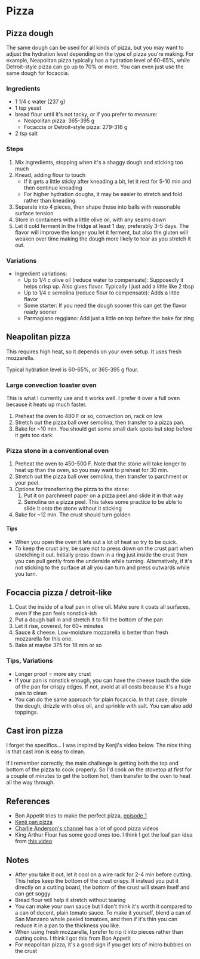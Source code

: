 # Pizza

## Pizza dough
The same dough can be used for all kinds of pizza, but you may want to adjust the hydration level depending on the type of pizza you're making. For example, Neapolitan pizza typically has a hydration level of 60-65%, while Detroit-style pizza can go up to 70% or more. You can even just use the same dough for focaccia.

### Ingredients
- 1 1/4 c water (237 g)
- 1 tsp yeast
- bread flour until it's not tacky, or if you prefer to measure:
    - Neapolitan pizza: 365-395 g
    - Focaccia or Detroit-style pizza: 279-316 g
- 2 tsp salt

### Steps
1. Mix ingredients, stopping when it's a shaggy dough and sticking too much
2. Knead, adding flour to touch
    - If it gets a little sticky after kneading a bit, let it rest for 5-10 min and then continue kneading
    - For higher hydration doughs, it may be easier to stretch and fold rather than kneading.
3. Separate into 4 pieces, then shape those into balls with reasonable surface tension
4. Store in containers with a little olive oil, with any seams down
5. Let it cold ferment in the fridge at least 1 day, preferably 3-5 days. The flavor will improve the longer you let it ferment, but also the gluten will weaken over time making the dough more likely to tear as you stretch it out.

### Variations
- Ingredient variations:
    - Up to 1/4 c olive oil (reduce water to compensate): Supposedly it helps crisp up. Also gives flavor. Typically I just add a little like 2 tbsp
    - Up to 1/4 c semolina (reduce flour to compensate): Adds a little flavor
    - Some starter: If you need the dough sooner this can get the flavor ready sooner
    - Parmagiano reggiano: Add just a little on top before the bake for zing

## Neapolitan pizza
This requires high heat, so it depends on your oven setup. It uses fresh mozzarella.

Typical hydration level is 60-65%, or 365-395 g flour.

### Large convection toaster oven
This is what I currently use and it works well. I prefer it over a full oven because it heats up much faster.

1. Preheat the oven to 480 F or so, convection on, rack on low
2. Stretch out the pizza ball over semolina, then transfer to a pizza pan.
3. Bake for ~10 min. You should get some small dark spots but stop before it gets too dark.

### Pizza stone in a conventional oven
1. Preheat the oven to 450-500 F. Note that the stone will take longer to heat up than the oven, so you may want to preheat for 30 min.
2. Stretch out the pizza ball over semolina, then transfer to parchment or your peel.
3. Options for transferring the pizza to the stone:
    1. Put it on parchment paper on a pizza peel and slide it in that way
    2. Semolina on a pizza peel. This takes some practice to be able to slide it onto the stone without it sticking
4. Bake for ~12 min. The crust should turn golden

#### Tips
- When you open the oven it lets out a lot of heat so try to be quick.
- To keep the crust airy, be sure not to press down on the crust part when stretching it out. Initially press down in a ring just inside the crust then you can pull gently from the underside while turning. Alternatively, if it's not sticking to the surface at all you can turn and press outwards while you turn.

## Focaccia pizza / detroit-like
1. Coat the inside of a loaf pan in olive oil. Make sure it coats all surfaces, even if the pan feels nonstick-ish
2. Put a dough ball in and stretch it to fill the bottom of the pan
3. Let it rise, covered, for 60+ minutes
4. Sauce & cheese. Low-moisture mozzarella is better than fresh mozzarella for this one.
5. Bake at maybe 375 for 18 min or so

### Tips, Variations
- Longer proof = more airy crust
- If your pan is nonstick enough, you can have the cheese touch the side of the pan for crispy edges. If not, avoid at all costs because it's a huge pain to clean
- You can do the same approach for plain focaccia. In that case, dimple the dough, drizzle with olive oil, and sprinkle with salt. You can also add toppings.

## Cast iron pizza
I forget the specifics... I was inspired by Kenji's video below. The nice thing is that cast iron is easy to clean.

If I remember correctly, the main challenge is getting both the top and bottom of the pizza to cook properly. So I'd cook on the stovetop at first for a couple of minutes to get the bottom hot, then transfer to the oven to heat all the way through.

## References
- Bon Appetit tries to make the perfect pizza, [episode 1](https://youtu.be/Yan892RXh5A?si=bGUnjQed_QkDbDZA)
- [Kenji pan pizza](https://youtu.be/HukqEjCPkhU?si=2YMN0VvExLuX1oym)
- [Charlie Anderson's channel](https://www.youtube.com/@CharlieAndersonCooking) has a lot of good pizza videos
- King Arthur Flour has some good ones too. I think I got the loaf pan idea from [this video](https://youtu.be/0mMVk5QK-tg?si=SCmvwEj9Vjpx97gq)


## Notes
- After you take it out, let it cool on a wire rack for 2-4 min before cutting. This helps keep the bottom of the crust crispy. If instead you put it directly on a cutting board, the bottom of the crust will steam itself and can get soggy
- Bread flour will help it stretch without tearing
- You can make your own sauce but I don't think it's worth it compared to a can of decent, plain tomato sauce. To make it yourself, blend a can of San Manzano whole peeled tomatoes, and then if it's thin you can reduce it in a pan to the thickness you like.
- When using fresh mozzarella, I prefer to rip it into pieces rather than cutting coins. I think I got this from Bon Appetit
- For neapolitan pizza, it's a good sign if you get lots of micro bubbles on the crust